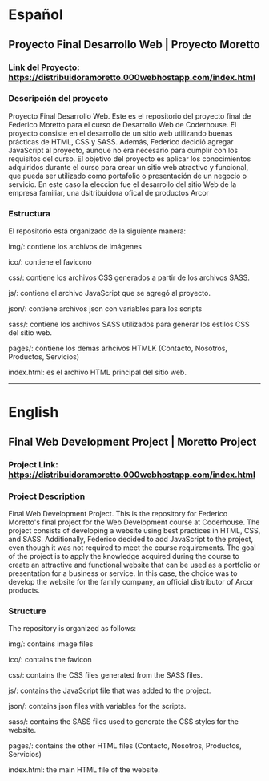 # Español

## Proyecto Final Desarrollo Web | Proyecto Moretto


### Link del Proyecto: https://distribuidoramoretto.000webhostapp.com/index.html


### Descripción del proyecto

Proyecto Final Desarrollo Web.
Este es el repositorio del proyecto final de Federico Moretto para el curso de Desarrollo Web de Coderhouse.
El proyecto consiste en el desarrollo de un sitio web utilizando buenas prácticas de HTML, CSS y SASS. Además, Federico decidió agregar JavaScript al proyecto, aunque no era necesario para cumplir con los requisitos del curso. El objetivo del proyecto es aplicar los conocimientos adquiridos durante el curso para crear un sitio web atractivo y funcional, que pueda ser utilizado como portafolio o presentación de un negocio o servicio.
En este caso la eleccion fue el desarrollo del sitio Web de la empresa familiar, una dsitribuidora ofical de productos Arcor


### Estructura

El repositorio está organizado de la siguiente manera:

img/: contiene los archivos de imágenes

ico/: contiene el favicono

css/: contiene los archivos CSS generados a partir de los archivos SASS.

js/: contiene el archivo JavaScript que se agregó al proyecto.

json/: contiene archivos json con variables para los scripts

sass/: contiene los archivos SASS utilizados para generar los estilos CSS del sitio web.

pages/: contiene los demas arhcivos HTMLK (Contacto, Nosotros, Productos, Servicios)

index.html: es el archivo HTML principal del sitio web.

_____

# English

## Final Web Development Project | Moretto Project


### Project Link: https://distribuidoramoretto.000webhostapp.com/index.html


### Project Description

Final Web Development Project.
This is the repository for Federico Moretto's final project for the Web Development course at Coderhouse.
The project consists of developing a website using best practices in HTML, CSS, and SASS. Additionally, Federico decided to add JavaScript to the project, even though it was not required to meet the course requirements. The goal of the project is to apply the knowledge acquired during the course to create an attractive and functional website that can be used as a portfolio or presentation for a business or service.
In this case, the choice was to develop the website for the family company, an official distributor of Arcor products.


### Structure

The repository is organized as follows:

img/: contains image files

ico/: contains the favicon

css/: contains the CSS files generated from the SASS files.

js/: contains the JavaScript file that was added to the project.

json/: contains json files with variables for the scripts.

sass/: contains the SASS files used to generate the CSS styles for the website.

pages/: contains the other HTML files (Contacto, Nosotros, Productos, Servicios)

index.html: the main HTML file of the website.
